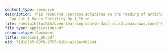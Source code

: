 ```yaml
---
content_type: resource
description: This resource contains solutions on the reading of article 'Mobile Phones
  Can Cut A Man's Fertility By A Third.'
file: /media/https%3A/open-learning-course-data-rc.s3.amazonaws.com/7-014-introductory-biology-spring-2005/71d1853569fb9755b1bba2d6ec0922e4_section1_ak.pdf
file_type: application/pdf
resourcetype: Document
title: section1_ak.pdf
uid: 71d18535-69fb-9755-b1bb-a2d6ec0922e4
---
```

